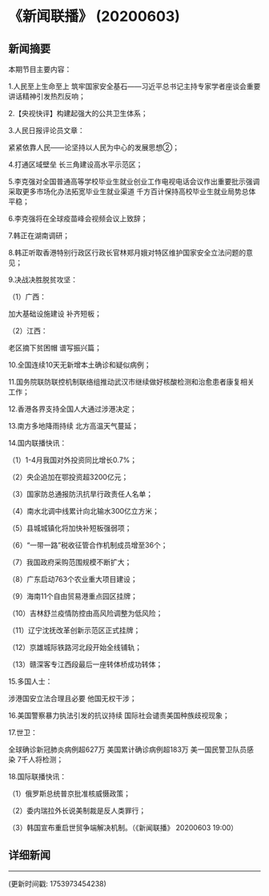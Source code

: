 # 《新闻联播》 (20200603)

## 新闻摘要

本期节目主要内容：

1.人民至上生命至上 筑牢国家安全基石——习近平总书记主持专家学者座谈会重要讲话精神引发热烈反响；

2.【央视快评】构建起强大的公共卫生体系；

3.人民日报评论员文章：

紧紧依靠人民——论坚持以人民为中心的发展思想②；

4.打通区域壁垒 长三角建设高水平示范区；

5.李克强对全国普通高等学校毕业生就业创业工作电视电话会议作出重要批示强调 采取更多市场化办法拓宽毕业生就业渠道 千方百计保持高校毕业生就业局势总体平稳；

6.李克强将在全球疫苗峰会视频会议上致辞；

7.韩正在湖南调研；

8.韩正听取香港特别行政区行政长官林郑月娥对特区维护国家安全立法问题的意见；

9.决战决胜脱贫攻坚：

（1）广西：

加大基础设施建设 补齐短板；

（2）江西：

老区摘下贫困帽 谱写振兴篇；

10.全国连续10天无新增本土确诊和疑似病例；

11.国务院联防联控机制联络组推动武汉市继续做好核酸检测和治愈患者康复相关工作；

12.香港各界支持全国人大通过涉港决定；

13.南方多地降雨持续 北方高温天气蔓延；

14.国内联播快讯：

（1）1-4月我国对外投资同比增长0.7%；

（2）央企追加在鄂投资超3200亿元；

（3）国家防总通报防汛抗旱行政责任人名单；

（4）南水北调中线累计向北输水300亿立方米；

（5）县城城镇化将加快补短板强弱项；

（6）“一带一路”税收征管合作机制成员增至36个；

（7）我国政府采购范围规模不断扩大；

（8）广东启动763个农业重大项目建设；

（9）海南11个自由贸易港重点园区挂牌；

（10）吉林舒兰疫情防控由高风险调整为低风险；

（11）辽宁沈抚改革创新示范区正式挂牌；

（12）京雄城际铁路河北段开始全线铺轨；

（13）赣深客专江西段最后一座转体桥成功转体；

15.多国人士：

涉港国安立法合理且必要 他国无权干涉；

16.美国警察暴力执法引发的抗议持续 国际社会谴责美国种族歧视现象；

17.世卫：

全球确诊新冠肺炎病例超627万 美国累计确诊病例超183万 美一国民警卫队员感染 7千人将检测；

18.国际联播快讯：

（1）俄罗斯总统普京批准核威慑政策；

（2）委内瑞拉外长说美制裁是反人类罪行；

（3）韩国宣布重启世贸争端解决机制。（《新闻联播》 20200603 19:00）

## 详细新闻

---

(更新时间戳: 1753973454238)

